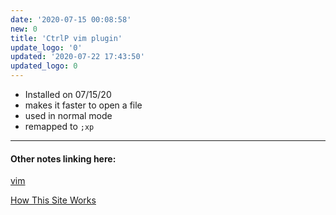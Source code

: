 ```yaml
---
date: '2020-07-15 00:08:58'
new: 0
title: 'CtrlP vim plugin'
update_logo: '0'
updated: '2020-07-22 17:43:50'
updated_logo: 0
---
```

* Installed on 07/15/20
* makes it faster to open a file
* used in normal mode
* remapped to `;xp`

---
#### Other notes linking here:

[vim](/vim)

[How This Site Works](/How-this-site-is-built)
